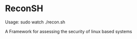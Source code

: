 # ReconSH
Usage: sudo watch ./recon.sh

A Framework for assessing the security of linux based systems
